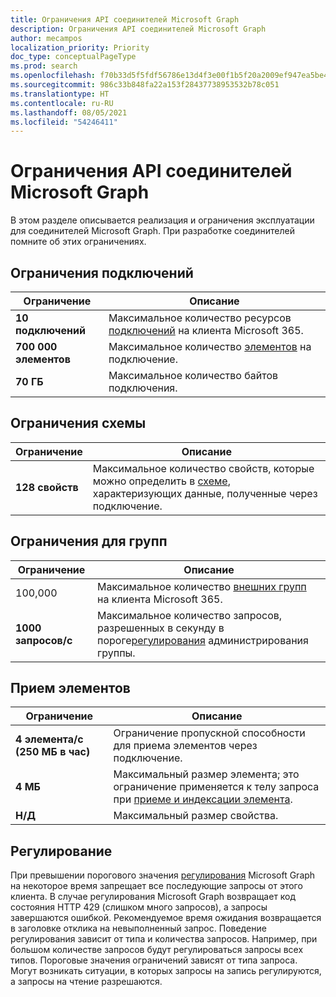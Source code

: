 ```yaml
---
title: Ограничения API соединителей Microsoft Graph
description: Ограничения API соединителей Microsoft Graph
author: mecampos
localization_priority: Priority
doc_type: conceptualPageType
ms.prod: search
ms.openlocfilehash: f70b33d5f5fdf56786e13d4f3e00f1b5f20a2009ef947ea5be415e149eb7b839
ms.sourcegitcommit: 986c33b848fa22a153f28437738953532b78c051
ms.translationtype: HT
ms.contentlocale: ru-RU
ms.lasthandoff: 08/05/2021
ms.locfileid: "54246411"
---
```

# <a name="microsoft-graph-connector-api-limits"></a>Ограничения API соединителей Microsoft Graph

В этом разделе описывается реализация и ограничения эксплуатации для соединителей Microsoft Graph. При разработке соединителей помните об этих ограничениях.

## <a name="connection-limits"></a>Ограничения подключений

| **Ограничение** | **Описание** |
| --- | --- |
| **10 подключений** | Максимальное количество ресурсов [подключений](/graph/api/resources/externalconnection?view=graph-rest-beta&preserve-view=true) на клиента Microsoft 365. |
| **700 000 элементов** | Максимальное количество [элементов](/graph/api/resources/externalitem?view=graph-rest-beta&preserve-view=true) на подключение. |
| **70 ГБ** | Максимальное количество байтов подключения. |

## <a name="schema-limits"></a>Ограничения схемы

| **Ограничение** | **Описание** |
| --- | --- |
| **128 свойств** | Максимальное количество свойств, которые можно определить в [схеме](/graph/api/resources/schema?view=graph-rest-beta&preserve-view=true), характеризующих данные, полученные через подключение. |

## <a name="group-limits"></a>Ограничения для групп

| **Ограничение** | **Описание** |
| --- | --- |
| 100,000 | Максимальное количество [внешних групп](/graph/api/resources/externalgroup?view=graph-rest-beta&preserve-view=true) на клиента Microsoft 365. |
| **1000 запросов/с** | Максимальное количество запросов, разрешенных в секунду в пороге[регулирования](#throttling) администрирования группы. |

## <a name="item-ingestion"></a>Прием элементов

| **Ограничение** | **Описание** |
| --- | --- |
| **4 элемента/с (250 МБ в час)** | Ограничение пропускной способности для приема элементов через подключение. |
| **4 МБ** | Максимальный размер элемента; это ограничение применяется к телу запроса при [приеме и индексации элемента](/graph/api/externalconnection-put-items?view=graph-rest-beta&preserve-view=true). |
| **Н/Д** | Максимальный размер свойства. |

## <a name="throttling"></a>Регулирование

При превышении порогового значения [регулирования](throttling.md) Microsoft Graph на некоторое время запрещает все последующие запросы от этого клиента. В случае регулирования Microsoft Graph возвращает код состояния HTTP 429 (слишком много запросов), а запросы завершаются ошибкой. Рекомендуемое время ожидания возвращается в заголовке отклика на невыполненный запрос. Поведение регулирования зависит от типа и количества запросов. Например, при большом количестве запросов будут регулироваться запросы всех типов. Пороговые значения ограничений зависят от типа запроса. Могут возникать ситуации, в которых запросы на запись регулируются, а запросы на чтение разрешаются.
